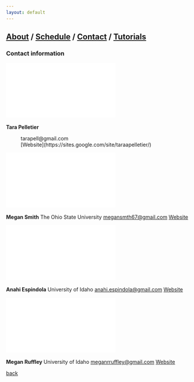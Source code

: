 ```yaml
---
layout: default
---
```

## [About](index.md) / [Schedule](./Schedule.html) / [Contact](./Contact.html) / [Tutorials](./Tutorials.html)

### Contact information

![Tara](./assets/img/Tara.pdf)

**Tara Pelletier**
<dl><dd>tarapell@gmail.com</dd>
<dd>[Website](https://sites.google.com/site/taraapelletier/)</dd>
</dl>


![Megan1](./assets/img/Megan1.pdf)

**Megan Smith**
The Ohio State University
megansmth67@gmail.com
[Website](https://carstenslab.osu.edu/people.html)



![Anahi](./assets/img/Anahi.pdf)

**Anahi Espindola**
University of Idaho
anahi.espindola@gmail.com
[Website](http://anahiespindola.github.io/about-me.html)



![Megan0](./assets/img/Megan0.pdf)

**Megan Ruffley**
University of Idaho
meganrruffley@gmail.com
[Website](https://meganruffley.weebly.com)

[back](./)
